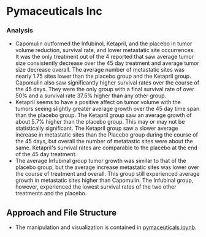 # Pymaceuticals Inc

### Analysis

- Capomulin outformed the Infubinol, Ketapril, and the placebo in tumor volume reduction, survival rate, and lower metastatic site occurrences.  It was the only treatment out of the 4 reported that saw average tumor size consistently decrease over the 45 day treatment and average tumor size decrease overall.  The average number of metastatic sites was nearly 1.75 sites lower than the placebo group and the Ketapril group.  Capomulin also saw significantly higher survival rates over the course of the 45 days.  They were the only group with a final survival rate of over 50% and a survival rate 37.5% higher than any other group.  
- Ketapril seems to have a positive affect on tumor volume with the tumors seeing slightly greater average growth over the 45 day time span than the placebo group.  The Ketapril group saw an average growth of about 5.7% higher than the placebo group.  This may or may not be statistically significant.  The Ketapril group saw a slower average increase in metastatic sites than the Placebo group during the course of the 45 days, but overall the number of metatastic sites were about the same.  Ketapril's survival rates are comparable to the placebo at the end of the 45 day treatment. 
- The average Infubinal group tumor growth was similar to that of the placebo group, but the average increase metastatic sites was lower over the course of treatment and overall.  This group still experienced average growth in metastatic sites higher than Capomulin.  The Infubinal group, however, experienced the lowest survival rates of the two other treatments and the placebo.     

## Approach and File Structure
 - The manipulation and visualization is contained in [pymaceuticals.ipynb](pymaceuticals.ipynb).

